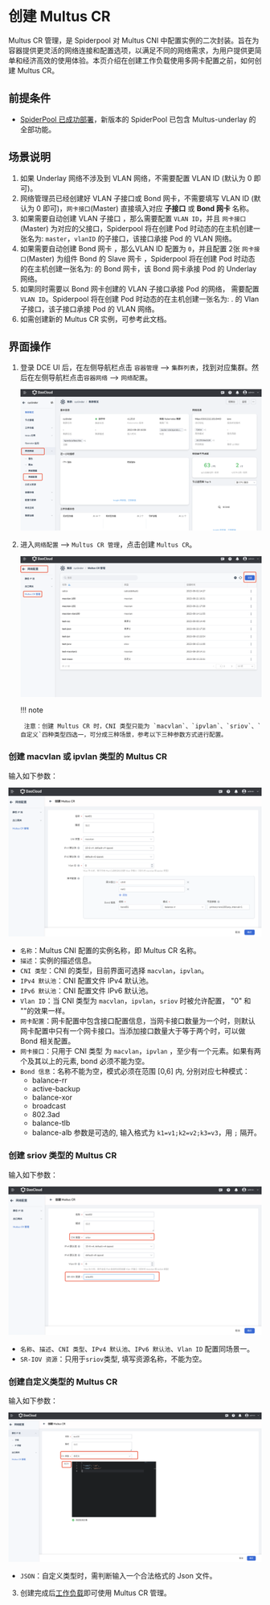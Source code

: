 # 创建 Multus CR

 Multus CR 管理，是 Spiderpool 对 Multus CNI 中配置实例的二次封装。旨在为容器提供更灵活的网络连接和配置选项，以满足不同的网络需求，为用户提供更简单和经济高效的使用体验。本页介绍在创建工作负载使用多网卡配置之前，如何创建 Multus CR。

## 前提条件

- [SpiderPool 已成功部署](https://docs.daocloud.io/network/modules/spiderpool/install.html)，新版本的 SpiderPool 已包含 Multus-underlay 的全部功能。

## 场景说明

1. 如果 Underlay 网络不涉及到 VLAN 网络，不需要配置 VLAN ID  (默认为 0 即可)。
2. 网络管理员已经创建好 VLAN 子接口或 Bond 网卡，不需要填写 VLAN ID (默认为 0 即可)，`网卡接口`(Master) 直接填入对应 **子接口** 或  **Bond 网卡** 名称。
3. 如果需要自动创建 VLAN 子接口 ，那么需要配置 `VLAN ID`，并且 `网卡接口`(Master)  为对应的父接口，Spiderpool 将在创建 Pod 时动态的在主机创建一张名为: `master`，`vlanID` 的子接口，该接口承接 Pod 的 VLAN 网络。
4. 如果需要自动创建 Bond 网卡 ，那么VLAN ID 配置为 `0`，并且配置 2张 `网卡接口`(Master)  为组件 Bond 的 Slave 网卡 ，Spiderpool 将在创建 Pod 时动态的在主机创建一张名为: <name> 的 Bond 网卡，该 Bond 网卡承接 Pod 的 Underlay 网络。
5. 如果同时需要以 Bond 网卡创建的 VLAN 子接口承接 Pod 的网络， 需要配置 `VLAN ID`。Spiderpool 将在创建 Pod 时动态的在主机创建一张名为: <bondName>.<vlanID> 的 Vlan子接口，该子接口承接 Pod 的 VLAN 网络。
6. 如需创建新的 Multus CR 实例，可参考此文档。

## 界面操作

1. 登录 DCE UI 后，在左侧导航栏点击 `容器管理` —> `集群列表`，找到对应集群。然后在左侧导航栏点击`容器网络` —> `网络配置`。

    ![网络配置](../images/networkconfig01.png)

2. 进入`网络配置` —> `Multus CR 管理`，点击创建 `Multus CR`。

    ![Multus CR 管理](../images/networkconfig02.png)
  
    !!! note

        注意：创建 Multus CR 时，CNI 类型只能为 `macvlan`、`ipvlan`、`sriov`、`自定义`四种类型四选一，可分成三种场景，参考以下三种参数方式进行配置。

### 创建 macvlan 或 ipvlan 类型的 Multus CR

  输入如下参数：

  ![创建multus cr](../images/networkconfig03.png)

  - `名称`：Multus CNI 配置的实例名称，即 Multus CR 名称。
  - `描述`：实例的描述信息。
  - `CNI 类型`：CNI 的类型，目前界面可选择 `macvlan`，`ipvlan`。
  - `IPv4 默认池`：CNI 配置文件 IPv4 默认池。
  - `IPv6 默认池`：CNI 配置文件 IPv6 默认池。
  - `Vlan ID`：当 CNI 类型为 `macvlan`，`ipvlan`，`sriov` 时被允许配置， "0" 和 ""的效果一样。
  - `网卡配置`：网卡配置中包含接口配置信息，当网卡接口数量为一个时，则默认网卡配置中只有一个网卡接口。当添加接口数量大于等于两个时，可以做 Bond 相关配置。
  - `网卡接口`：只用于 CNI 类型 为 `macvlan`，`ipvlan` ，至少有一个元素。如果有两个及其以上的元素, bond 必须不能为空。
  - `Bond 信息`：名称不能为空，模式必须在范围 [0,6] 内, 分别对应七种模式：
    - balance-rr
    - active-backup
    - balance-xor
    - broadcast
    - 802.3ad
    - balance-tlb
    - balance-alb
    参数是可选的, 输入格式为 `k1=v1;k2=v2;k3=v3`，用 `;` 隔开。

### 创建 sriov 类型的 Multus CR

  输入如下参数：

  ![创建multus cr](../images/networkconfig04.png)

  - `名称`、`描述`、`CNI 类型`、`IPv4 默认池`、`IPv6 默认池`、`Vlan ID` 配置同场景一。
  - `SR-IOV 资源`：只用于`sriov`类型, 填写资源名称，不能为空。

### 创建自定义类型的 Multus CR

  输入如下参数：

  ![创建multus cr](../images/networkconfig05.png)

  - `JSON`：自定义类型时，需判断输入一个合法格式的 Json 文件。
  
3. 创建完成后[工作负载](../modules/spiderpool/usage.md)即可使用 Multus CR 管理。
